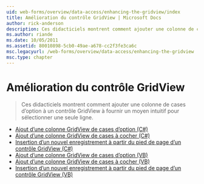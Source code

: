 ```yaml
---
uid: web-forms/overview/data-access/enhancing-the-gridview/index
title: Amélioration du contrôle GridView | Microsoft Docs
author: rick-anderson
description: Ces didacticiels montrent comment ajouter une colonne de cases d’option à un contrôle GridView à fournir un moyen intuitif pour sélectionner une seule ligne.
ms.author: riande
ms.date: 10/05/2011
ms.assetid: 80010898-5cb0-49ae-a678-cc2f3fe3ca6c
msc.legacyurl: /web-forms/overview/data-access/enhancing-the-gridview
msc.type: chapter
---
```

<a name="enhancing-the-gridview"></a>Amélioration du contrôle GridView
====================
> Ces didacticiels montrent comment ajouter une colonne de cases d’option à un contrôle GridView à fournir un moyen intuitif pour sélectionner une seule ligne.


- [Ajout d’une colonne GridView de cases d’option (C#)](adding-a-gridview-column-of-radio-buttons-cs.md)
- [Ajout d’une colonne GridView de cases à cocher (C#)](adding-a-gridview-column-of-checkboxes-cs.md)
- [Insertion d’un nouvel enregistrement à partir du pied de page d’un contrôle GridView (C#)](inserting-a-new-record-from-the-gridview-s-footer-cs.md)
- [Ajout d’une colonne GridView de cases d’option (VB)](adding-a-gridview-column-of-radio-buttons-vb.md)
- [Ajout d’une colonne GridView de cases à cocher (VB)](adding-a-gridview-column-of-checkboxes-vb.md)
- [Insertion d’un nouvel enregistrement à partir du pied de page d’un contrôle GridView (VB)](inserting-a-new-record-from-the-gridview-s-footer-vb.md)
